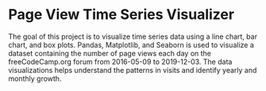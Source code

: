 # Page View Time Series Visualizer

The goal of this project is to visualize time series data using a line chart, bar chart, and box plots. Pandas, Matplotlib, and Seaborn is used to visualize a dataset containing the number of page views each day on the freeCodeCamp.org forum from 2016-05-09 to 2019-12-03. The data visualizations helps understand the patterns in visits and identify yearly and monthly growth.